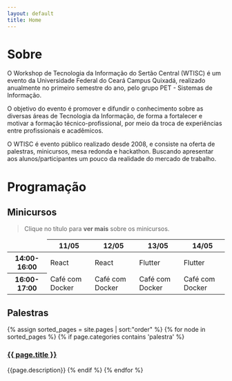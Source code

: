 ```yaml
---
layout: default
title: Home
---
```

# Sobre

O Workshop de Tecnologia da Informação do Sertão Central (WTISC) é um evento da Universidade Federal do Ceará Campus Quixadá, realizado anualmente no primeiro semestre do ano, pelo grupo PET - Sistemas de Informação.

O objetivo do evento é promover e difundir o conhecimento sobre as diversas áreas de Tecnologia da Informação, de forma a fortalecer e motivar a formação técnico-profissional, por meio da troca de experiências entre profissionais e acadêmicos.

O WTISC é evento público realizado desde 2008, e consiste na oferta de palestras, minicursos, mesa redonda e hackathon. Buscando apresentar aos alunos/participantes um pouco da realidade do mercado de trabalho.

# Programação

## Minicursos

> Clique no título para **ver mais** sobre os minicursos.

<table class="table table-bordered">
  <thead>
    <tr>
      <th scope="col" style="border: none;"></th>
      <th scope="col">11/05</th>
      <th scope="col">12/05</th>
      <th scope="col">13/05</th>
      <th scope="col">14/05</th>
    </tr>
  </thead>  
  <tbody>
    <tr>
      <th scope="row">14:00-16:00</th>
      <td class="table-react" onclick="location.href = 'minicursos/react'">React</td>
      <td class="table-react" onclick="location.href = 'minicursos/react'">React</td>
      <td class="table-flutter" onclick="location.href = 'minicursos/flutter'">Flutter</td>
      <td class="table-flutter" onclick="location.href = 'minicursos/flutter'">Flutter</td>
    </tr>
    <tr>
      <th scope="row">16:00-17:00</th>
      <td class="table-cafe"  onclick="location.href = 'minicursos/cafe-com-docker'">Café com Docker</td>
      <td class="table-cafe"  onclick="location.href = 'minicursos/cafe-com-docker'">Café com Docker</td>
      <td class="table-cafe"  onclick="location.href = 'minicursos/cafe-com-docker'">Café com Docker</td>
      <td class="table-cafe"  onclick="location.href = 'minicursos/cafe-com-docker'">Café com Docker</td>
    </tr>
  
  </tbody>
</table>


## Palestras


{% assign sorted_pages = site.pages | sort:"order" %}
{% for node in sorted_pages %}
{% if page.categories contains 'palestra' %}
<div class="item"><h3><a href="{{ page.path}}">{{ page.title }}</a></h3></div>
    {{page.description}}
{% endif %}
{% endfor %}